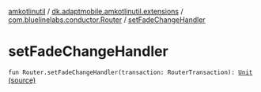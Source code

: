 [amkotlinutil](../../index.md) / [dk.adaptmobile.amkotlinutil.extensions](../index.md) / [com.bluelinelabs.conductor.Router](index.md) / [setFadeChangeHandler](./set-fade-change-handler.md)

# setFadeChangeHandler

`fun Router.setFadeChangeHandler(transaction: RouterTransaction): `[`Unit`](https://kotlinlang.org/api/latest/jvm/stdlib/kotlin/-unit/index.html) [(source)](https://github.com/adaptmobile-organization/amkotlinutil/tree/master/amkotlinutil/src/main/java/dk/adaptmobile/amkotlinutil/extensions/ConductorExtensions.kt#L29)